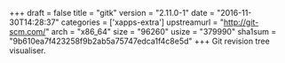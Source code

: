 +++
draft = false
title = "gitk"
version = "2.11.0-1"
date = "2016-11-30T14:28:37"
categories = ['xapps-extra']
upstreamurl = "http://git-scm.com/"
arch = "x86_64"
size = "96260"
usize = "379990"
sha1sum = "9b610ea7f423258f9b2ab5a75747edca1f4c8e5d"
+++
Git revision tree visualiser.